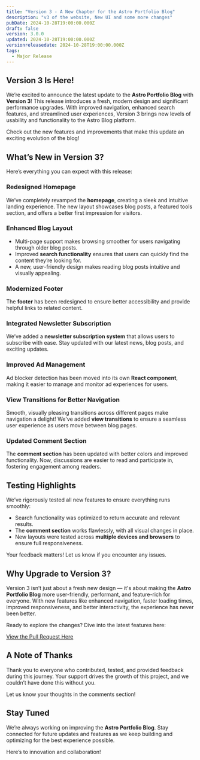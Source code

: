 ```yaml
---
title: "Version 3 - A New Chapter for the Astro Portfolio Blog"
description: "v3 of the website, New UI and some more changes"
pubDate: 2024-10-28T19:00:00.000Z
draft: false
version: 3.0.0
updated: 2024-10-28T19:00:00.000Z
versionreleasedate: 2024-10-28T19:00:00.000Z
tags:
  - Major Release
---
```


## **Version 3 Is Here!**

We’re excited to announce the latest update to the **Astro Portfolio Blog** with **Version 3**! This release introduces a fresh, modern design and significant performance upgrades. With improved navigation, enhanced search features, and streamlined user experiences, Version 3 brings new levels of usability and functionality to the Astro Blog platform.

Check out the new features and improvements that make this update an exciting evolution of the blog!

## **What’s New in Version 3?**

Here’s everything you can expect with this release:

### **Redesigned Homepage**

We’ve completely revamped the **homepage**, creating a sleek and intuitive landing experience. The new layout showcases blog posts, a featured tools section, and offers a better first impression for visitors.

### **Enhanced Blog Layout**

- Multi-page support makes browsing smoother for users navigating through older blog posts.
- Improved **search functionality** ensures that users can quickly find the content they’re looking for.
- A new, user-friendly design makes reading blog posts intuitive and visually appealing.

### **Modernized Footer**

The **footer** has been redesigned to ensure better accessibility and provide helpful links to related content.

### **Integrated Newsletter Subscription**

We’ve added a **newsletter subscription system** that allows users to subscribe with ease. Stay updated with our latest news, blog posts, and exciting updates.

### **Improved Ad Management**

Ad blocker detection has been moved into its own **React component**, making it easier to manage and monitor ad experiences for users.

### **View Transitions for Better Navigation**

Smooth, visually pleasing transitions across different pages make navigation a delight! We've added **view transitions** to ensure a seamless user experience as users move between blog pages.

### **Updated Comment Section**

The **comment section** has been updated with better colors and improved functionality. Now, discussions are easier to read and participate in, fostering engagement among readers.

## **Testing Highlights**

We’ve rigorously tested all new features to ensure everything runs smoothly:

- Search functionality was optimized to return accurate and relevant results.
- The **comment section** works flawlessly, with all visual changes in place.
- New layouts were tested across **multiple devices and browsers** to ensure full responsiveness.

Your feedback matters! Let us know if you encounter any issues.

## **Why Upgrade to Version 3?**

Version 3 isn’t just about a fresh new design — it's about making the **Astro Portfolio Blog** more user-friendly, performant, and feature-rich for everyone. With new features like enhanced navigation, faster loading times, improved responsiveness, and better interactivity, the experience has never been better.

Ready to explore the changes? Dive into the latest features here:

[View the Pull Request Here](https://github.com/rafay99-epic/Astro-Portfolio-Blog/pull/31)

## **A Note of Thanks**

Thank you to everyone who contributed, tested, and provided feedback during this journey. Your support drives the growth of this project, and we couldn’t have done this without you.

Let us know your thoughts in the comments section!

## **Stay Tuned**

We’re always working on improving the **Astro Portfolio Blog**. Stay connected for future updates and features as we keep building and optimizing for the best experience possible.

Here’s to innovation and collaboration!
